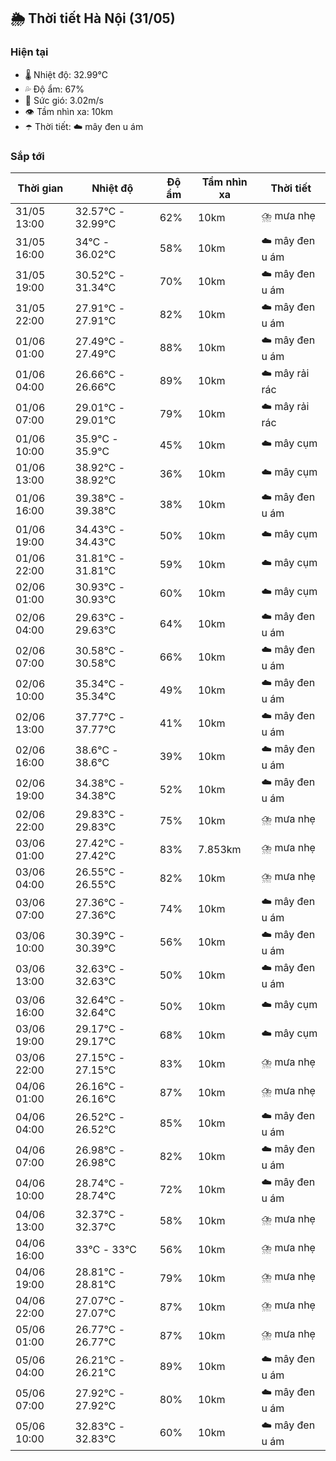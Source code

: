 ## 🌦️ Thời tiết Hà Nội (31/05)

### Hiện tại

- 🌡️ Nhiệt độ: 32.99℃
- 💦 Độ ẩm: 67%
- 💨 Sức gió: 3.02m/s
- 👁️ Tầm nhìn xa: 10km
- ☂️ Thời tiết: ☁️ mây đen u ám

### Sắp tới

| Thời gian | Nhiệt độ | Độ ẩm | Tầm nhìn xa | Thời tiết |
| --- | --- | --- | --- | --- |
| 31/05 13:00 | 32.57℃ - 32.99℃ | 62% | 10km | ⛈️ mưa nhẹ |
| 31/05 16:00 | 34℃ - 36.02℃ | 58% | 10km | ☁️ mây đen u ám |
| 31/05 19:00 | 30.52℃ - 31.34℃ | 70% | 10km | ☁️ mây đen u ám |
| 31/05 22:00 | 27.91℃ - 27.91℃ | 82% | 10km | ☁️ mây đen u ám |
| 01/06 01:00 | 27.49℃ - 27.49℃ | 88% | 10km | ☁️ mây đen u ám |
| 01/06 04:00 | 26.66℃ - 26.66℃ | 89% | 10km | ☁️ mây rải rác |
| 01/06 07:00 | 29.01℃ - 29.01℃ | 79% | 10km | ☁️ mây rải rác |
| 01/06 10:00 | 35.9℃ - 35.9℃ | 45% | 10km | ☁️ mây cụm |
| 01/06 13:00 | 38.92℃ - 38.92℃ | 36% | 10km | ☁️ mây cụm |
| 01/06 16:00 | 39.38℃ - 39.38℃ | 38% | 10km | ☁️ mây đen u ám |
| 01/06 19:00 | 34.43℃ - 34.43℃ | 50% | 10km | ☁️ mây cụm |
| 01/06 22:00 | 31.81℃ - 31.81℃ | 59% | 10km | ☁️ mây cụm |
| 02/06 01:00 | 30.93℃ - 30.93℃ | 60% | 10km | ☁️ mây cụm |
| 02/06 04:00 | 29.63℃ - 29.63℃ | 64% | 10km | ☁️ mây đen u ám |
| 02/06 07:00 | 30.58℃ - 30.58℃ | 66% | 10km | ☁️ mây đen u ám |
| 02/06 10:00 | 35.34℃ - 35.34℃ | 49% | 10km | ☁️ mây đen u ám |
| 02/06 13:00 | 37.77℃ - 37.77℃ | 41% | 10km | ☁️ mây đen u ám |
| 02/06 16:00 | 38.6℃ - 38.6℃ | 39% | 10km | ☁️ mây đen u ám |
| 02/06 19:00 | 34.38℃ - 34.38℃ | 52% | 10km | ☁️ mây đen u ám |
| 02/06 22:00 | 29.83℃ - 29.83℃ | 75% | 10km | ⛈️ mưa nhẹ |
| 03/06 01:00 | 27.42℃ - 27.42℃ | 83% | 7.853km | ⛈️ mưa nhẹ |
| 03/06 04:00 | 26.55℃ - 26.55℃ | 82% | 10km | ⛈️ mưa nhẹ |
| 03/06 07:00 | 27.36℃ - 27.36℃ | 74% | 10km | ☁️ mây đen u ám |
| 03/06 10:00 | 30.39℃ - 30.39℃ | 56% | 10km | ☁️ mây đen u ám |
| 03/06 13:00 | 32.63℃ - 32.63℃ | 50% | 10km | ☁️ mây đen u ám |
| 03/06 16:00 | 32.64℃ - 32.64℃ | 50% | 10km | ☁️ mây cụm |
| 03/06 19:00 | 29.17℃ - 29.17℃ | 68% | 10km | ☁️ mây cụm |
| 03/06 22:00 | 27.15℃ - 27.15℃ | 83% | 10km | ⛈️ mưa nhẹ |
| 04/06 01:00 | 26.16℃ - 26.16℃ | 87% | 10km | ⛈️ mưa nhẹ |
| 04/06 04:00 | 26.52℃ - 26.52℃ | 85% | 10km | ☁️ mây đen u ám |
| 04/06 07:00 | 26.98℃ - 26.98℃ | 82% | 10km | ☁️ mây đen u ám |
| 04/06 10:00 | 28.74℃ - 28.74℃ | 72% | 10km | ☁️ mây đen u ám |
| 04/06 13:00 | 32.37℃ - 32.37℃ | 58% | 10km | ⛈️ mưa nhẹ |
| 04/06 16:00 | 33℃ - 33℃ | 56% | 10km | ⛈️ mưa nhẹ |
| 04/06 19:00 | 28.81℃ - 28.81℃ | 79% | 10km | ⛈️ mưa nhẹ |
| 04/06 22:00 | 27.07℃ - 27.07℃ | 87% | 10km | ⛈️ mưa nhẹ |
| 05/06 01:00 | 26.77℃ - 26.77℃ | 87% | 10km | ⛈️ mưa nhẹ |
| 05/06 04:00 | 26.21℃ - 26.21℃ | 89% | 10km | ☁️ mây đen u ám |
| 05/06 07:00 | 27.92℃ - 27.92℃ | 80% | 10km | ☁️ mây đen u ám |
| 05/06 10:00 | 32.83℃ - 32.83℃ | 60% | 10km | ☁️ mây đen u ám |
